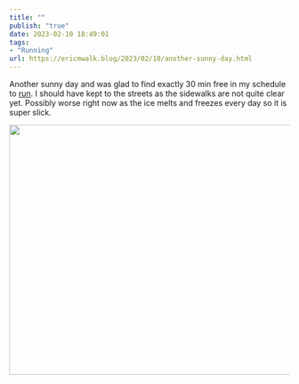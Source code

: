 ```yaml
---
title: ""
publish: "true"
date: 2023-02-10 18:49:01
tags:
- "Running"
url: https://ericmwalk.blog/2023/02/10/another-sunny-day.html
---
```

Another sunny day and was glad to find exactly 30 min free in my schedule to [run](http://www.strava.com/activities/8539836979). I should have kept to the streets as the sidewalks are not quite clear yet. Possibly worse right now as the ice melts and freezes every day so it is super slick.


<img src="uploads/2023/2a4235e413.jpg" width="600" height="450" alt="">